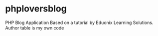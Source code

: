 # phploversblog
PHP Blog Application
Based on a tutorial by Eduonix Learning Solutions. 
Author table is my own code
